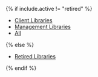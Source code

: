 {% if include.active != "retired" %}
<ul class="nav nav-tabs">
  <li class="nav-item {% if include.active == 'client' %}active{% endif %}">
    <a class="nav-link" href="{{ site.baseurl }}/releases/latest/{{ include.lang }}.html">Client Libraries</a>
  </li>
  <li class="nav-item {% if include.active == 'mgmt' %}active{% endif %}">
    <a class="nav-link" href="{{ site.baseurl }}/releases/latest/mgmt/{{ include.lang }}.html">Management Libraries</a>
  </li>
  <li class="nav-item {% if include.active == 'all' %}active{% endif %}">
    <a class="nav-link" href="{{ site.baseurl }}/releases/latest/all/{{ include.lang }}.html">All</a>
  </li>
</ul>
{% else %}
<ul class="nav nav-tabs">
  <li class="nav-item active">
    <a class="nav-link" href="{{ site.baseurl }}/releases/retired/{{ include.lang }}.html">Retired Libraries</a>
  </li>
</ul>
{% endif %}